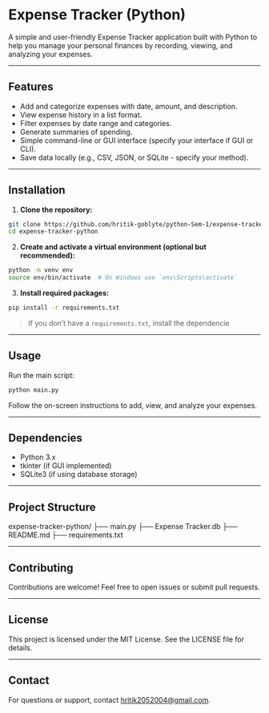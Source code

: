 # Expense Tracker (Python)

A simple and user-friendly Expense Tracker application built with Python to help you manage your personal finances by recording, viewing, and analyzing your expenses.

---

## Features

* Add and categorize expenses with date, amount, and description.
* View expense history in a list format.
* Filter expenses by date range and categories.
* Generate summaries of spending.
* Simple command-line or GUI interface (specify your interface if GUI or CLI).
* Save data locally (e.g., CSV, JSON, or SQLite - specify your method).

---

## Installation

1. **Clone the repository:**

```bash
git clone https://github.com/hritik-goblyte/python-Sem-1/expense-tracker-python.git
cd expense-tracker-python
```

2. **Create and activate a virtual environment (optional but recommended):**

```bash
python -m venv env
source env/bin/activate  # On Windows use `env\Scripts\activate`
```

3. **Install required packages:**

```bash
pip install -r requirements.txt
```

> If you don’t have a `requirements.txt`, install the dependencie

---

## Usage

Run the main script:

```bash
python main.py
```

Follow the on-screen instructions to add, view, and analyze your expenses.

---

## Dependencies

* Python 3.x
* tkinter (if GUI implemented)
* SQLite3 (if using database storage)

---

## Project Structure

expense-tracker-python/
├── main.py
├── Expense Tracker.db
├── README.md
├── requirements.txt

---

## Contributing

Contributions are welcome! Feel free to open issues or submit pull requests.

---

## License

This project is licensed under the MIT License. See the LICENSE file for details.

---

## Contact

For questions or support, contact hritik2052004@gmail.com.
